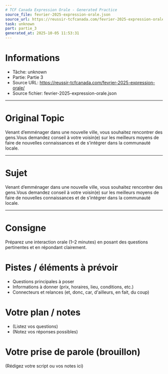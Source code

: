 ```yaml
---
# TCF Canada Expression Orale - Generated Practice
source_file: fevrier-2025-expression-orale.json
source_url: https://reussir-tcfcanada.com/fevrier-2025-expression-orale/
task: unknown
part: partie_3
generated_at: 2025-10-05 11:53:31
---
```


# Informations
- Tâche: unknown
- Partie: Partie 3
- Source URL: https://reussir-tcfcanada.com/fevrier-2025-expression-orale/
- Source fichier: fevrier-2025-expression-orale.json

---

# Original Topic
Venant d’emménager dans une nouvelle ville, vous souhaitez rencontrer des gens.Vous demandez conseil à votre voisin(e) sur les meilleurs moyens de faire de nouvelles connaissances et de s’intégrer dans la communauté locale.

---

# Sujet
Venant d’emménager dans une nouvelle ville, vous souhaitez rencontrer des gens.Vous demandez conseil à votre voisin(e) sur les meilleurs moyens de faire de nouvelles connaissances et de s’intégrer dans la communauté locale.

---
# Consigne
Préparez une interaction orale (1–2 minutes) en posant des questions pertinentes et en répondant clairement.

# Pistes / éléments à prévoir
- Questions principales à poser
- Informations à donner (prix, horaires, lieu, conditions, etc.)
- Connecteurs et relances (et, donc, car, d'ailleurs, en fait, du coup)

# Votre plan / notes
- (Listez vos questions)
- (Notez vos réponses possibles)

# Votre prise de parole (brouillon)
(Rédigez votre script ou vos notes ici)
